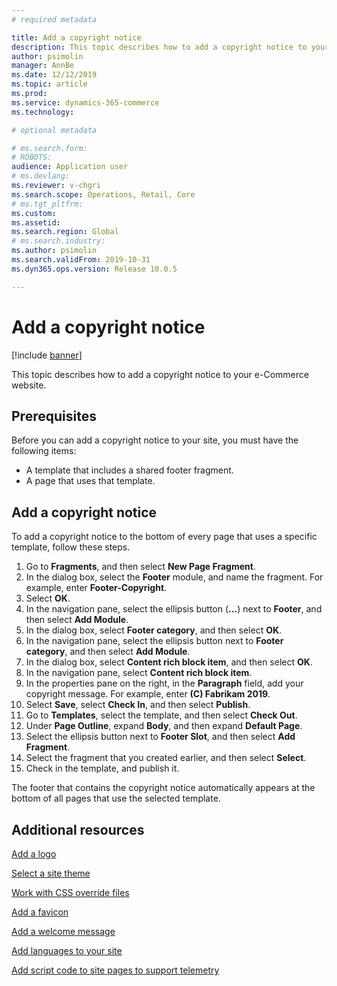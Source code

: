 ```yaml
---
# required metadata

title: Add a copyright notice
description: This topic describes how to add a copyright notice to your e-Commerce website.
author: psimolin
manager: AnnBe
ms.date: 12/12/2019
ms.topic: article
ms.prod: 
ms.service: dynamics-365-commerce
ms.technology: 

# optional metadata

# ms.search.form: 
# ROBOTS: 
audience: Application user
# ms.devlang: 
ms.reviewer: v-chgri
ms.search.scope: Operations, Retail, Core
# ms.tgt_pltfrm: 
ms.custom: 
ms.assetid: 
ms.search.region: Global
# ms.search.industry: 
ms.author: psimolin
ms.search.validFrom: 2019-10-31
ms.dyn365.ops.version: Release 10.0.5

---
```


# Add a copyright notice


[!include [banner](includes/banner.md)]

This topic describes how to add a copyright notice to your e-Commerce website.

## Prerequisites

Before you can add a copyright notice to your site, you must have the following items:

- A template that includes a shared footer fragment.
- A page that uses that template.

## Add a copyright notice

To add a copyright notice to the bottom of every page that uses a specific template, follow these steps.

1. Go to **Fragments**, and then select **New Page Fragment**.
1. In the dialog box, select the **Footer** module, and name the fragment. For example, enter **Footer-Copyright**.
1. Select **OK**.
1. In the navigation pane, select the ellipsis button (**...**) next to **Footer**, and then select **Add Module**.
1. In the dialog box, select **Footer category**, and then select **OK**.
1. In the navigation pane, select the ellipsis button next to **Footer category**, and then select **Add Module**.
1. In the dialog box, select **Content rich block item**, and then select **OK**.
1. In the navigation pane, select **Content rich block item**.
1. In the properties pane on the right, in the **Paragraph** field, add your copyright message. For example, enter **(C) Fabrikam 2019**.
1. Select **Save**, select **Check In**, and then select **Publish**.
1. Go to **Templates**, select the template, and then select **Check Out**.
1. Under **Page Outline**, expand **Body**, and then expand **Default Page**.
1. Select the ellipsis button next to **Footer Slot**, and then select **Add Fragment**.
1. Select the fragment that you created earlier, and then select **Select**.
1. Check in the template, and publish it.

The footer that contains the copyright notice automatically appears at the bottom of all pages that use the selected template.

## Additional resources

[Add a logo](add-logo.md)

[Select a site theme](select-site-theme.md)

[Work with CSS override files](css-override-files.md)

[Add a favicon](add-favicon.md)

[Add a welcome message](add-welcome-message.md)

[Add languages to your site](add-languages-to-site.md)

[Add script code to site pages to support telemetry](add-telemetry.md)

